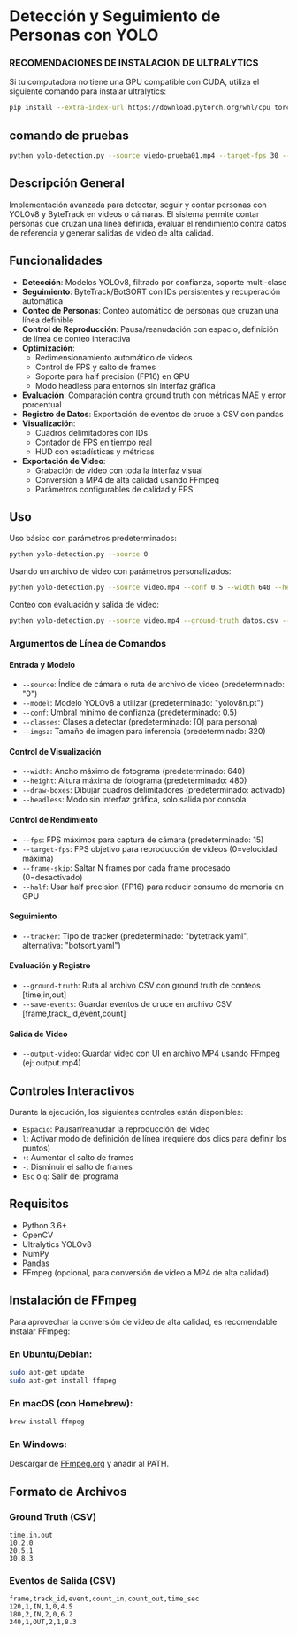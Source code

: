 # Detección y Seguimiento de Personas con YOLO

### RECOMENDACIONES DE INSTALACION DE ULTRALYTICS
Si tu computadora no tiene una GPU compatible con CUDA, utiliza el siguiente comando para instalar ultralytics:

```bash
pip install --extra-index-url https://download.pytorch.org/whl/cpu torch torchvision numpy ultralytics
```

## comando de pruebas
```bash
python yolo-detection.py --source viedo-prueba01.mp4 --target-fps 30 --frame-skip 2 --ground-truth prueba01.csv --save-events out-prueba01.csv --tracker botsort.yaml --output-video out-prueba01.mp4
```

## Descripción General
Implementación avanzada para detectar, seguir y contar personas con YOLOv8 y ByteTrack en videos o cámaras. El sistema permite contar personas que cruzan una línea definida, evaluar el rendimiento contra datos de referencia y generar salidas de video de alta calidad.

## Funcionalidades

- **Detección**: Modelos YOLOv8, filtrado por confianza, soporte multi-clase
- **Seguimiento**: ByteTrack/BotSORT con IDs persistentes y recuperación automática
- **Conteo de Personas**: Conteo automático de personas que cruzan una línea definible
- **Control de Reproducción**: Pausa/reanudación con espacio, definición de línea de conteo interactiva
- **Optimización**: 
  - Redimensionamiento automático de videos
  - Control de FPS y salto de frames
  - Soporte para half precision (FP16) en GPU
  - Modo headless para entornos sin interfaz gráfica
- **Evaluación**: Comparación contra ground truth con métricas MAE y error porcentual
- **Registro de Datos**: Exportación de eventos de cruce a CSV con pandas
- **Visualización**: 
  - Cuadros delimitadores con IDs
  - Contador de FPS en tiempo real
  - HUD con estadísticas y métricas
- **Exportación de Video**: 
  - Grabación de video con toda la interfaz visual
  - Conversión a MP4 de alta calidad usando FFmpeg
  - Parámetros configurables de calidad y FPS

## Uso

Uso básico con parámetros predeterminados:
```bash
python yolo-detection.py --source 0
```

Usando un archivo de video con parámetros personalizados:
```bash
python yolo-detection.py --source video.mp4 --conf 0.5 --width 640 --height 480
```

Conteo con evaluación y salida de video:
```bash
python yolo-detection.py --source video.mp4 --ground-truth datos.csv --output-video resultado
```

### Argumentos de Línea de Comandos

#### Entrada y Modelo
- `--source`: Índice de cámara o ruta de archivo de video (predeterminado: "0")
- `--model`: Modelo YOLOv8 a utilizar (predeterminado: "yolov8n.pt")
- `--conf`: Umbral mínimo de confianza (predeterminado: 0.5)
- `--classes`: Clases a detectar (predeterminado: [0] para persona)
- `--imgsz`: Tamaño de imagen para inferencia (predeterminado: 320)

#### Control de Visualización
- `--width`: Ancho máximo de fotograma (predeterminado: 640)
- `--height`: Altura máxima de fotograma (predeterminado: 480)
- `--draw-boxes`: Dibujar cuadros delimitadores (predeterminado: activado)
- `--headless`: Modo sin interfaz gráfica, solo salida por consola

#### Control de Rendimiento
- `--fps`: FPS máximos para captura de cámara (predeterminado: 15)
- `--target-fps`: FPS objetivo para reproducción de videos (0=velocidad máxima)
- `--frame-skip`: Saltar N frames por cada frame procesado (0=desactivado)
- `--half`: Usar half precision (FP16) para reducir consumo de memoria en GPU

#### Seguimiento
- `--tracker`: Tipo de tracker (predeterminado: "bytetrack.yaml", alternativa: "botsort.yaml")

#### Evaluación y Registro
- `--ground-truth`: Ruta al archivo CSV con ground truth de conteos [time,in,out]
- `--save-events`: Guardar eventos de cruce en archivo CSV [frame,track_id,event,count]

#### Salida de Video
- `--output-video`: Guardar video con UI en archivo MP4 usando FFmpeg (ej: output.mp4)

## Controles Interactivos

Durante la ejecución, los siguientes controles están disponibles:

- `Espacio`: Pausar/reanudar la reproducción del video
- `l`: Activar modo de definición de línea (requiere dos clics para definir los puntos)
- `+`: Aumentar el salto de frames
- `-`: Disminuir el salto de frames
- `Esc` o `q`: Salir del programa

## Requisitos
- Python 3.6+
- OpenCV
- Ultralytics YOLOv8
- NumPy
- Pandas
- FFmpeg (opcional, para conversión de video a MP4 de alta calidad)

## Instalación de FFmpeg

Para aprovechar la conversión de video de alta calidad, es recomendable instalar FFmpeg:

### En Ubuntu/Debian:
```bash
sudo apt-get update
sudo apt-get install ffmpeg
```

### En macOS (con Homebrew):
```bash
brew install ffmpeg
```

### En Windows:
Descargar de [FFmpeg.org](https://ffmpeg.org/download.html) y añadir al PATH.

## Formato de Archivos

### Ground Truth (CSV)
```
time,in,out
10,2,0
20,5,1
30,8,3
```

### Eventos de Salida (CSV)
```
frame,track_id,event,count_in,count_out,time_sec
120,1,IN,1,0,4.5
180,2,IN,2,0,6.2
240,1,OUT,2,1,8.3
```
